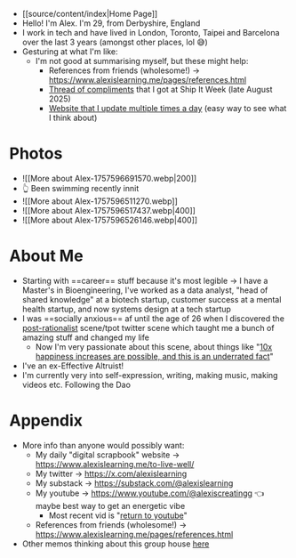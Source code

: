 - [[source/content/index|Home Page]]
- Hello! I'm Alex. I'm 29, from Derbyshire, England 
- I work in tech and have lived in London, Toronto, Taipei and Barcelona over the last 3 years (amongst other places, lol 😅)
- Gesturing at what I'm like:
	- I'm not good at summarising myself, but these might help:
		- References from friends (wholesome!) → https://www.alexislearning.me/pages/references.html
		- [Thread of compliments](https://x.com/alexislearning/status/1965119915687584008) that I got at Ship It Week (late August 2025)
		- [Website that I update multiple times a day](https://www.alexislearning.me/to-live-well/%F0%9F%AA%B5-Log-per-day) (easy way to see what I think about)
# Photos
- ![[More about Alex-1757596691570.webp|200]]
- 👆 Been swimming recently innit
- ![[More about Alex-1757596511270.webp]]
- ![[More about Alex-1757596517437.webp|400]]
- ![[More about Alex-1757596526146.webp|400]]
# About Me
- Starting with ==career== stuff because it's most legible → I have a Master's in Bioengineering, I've worked as a data analyst, "head of shared knowledge" at a biotech startup, customer success at a mental health startup, and now systems design at a tech startup
- I was ==socially anxious== af until the age of 26 when I discovered the [post-rationalist](https://www.alexislearning.me/to-live-well/1.-Improve-Lived-Experience/Phenomenology/Notes/Tpot,-post-rationalism) scene/tpot twitter scene which taught me a bunch of amazing stuff and changed my life
	- Now I'm very passionate about this scene, about things like "[10x happiness increases are possible, and this is an underrated fact](https://sashachapin.substack.com/p/10x-happiness-increases-are-possible)"
- I've an ex-Effective Altruist!
- I'm currently very into self-expression, writing, making music, making videos etc. Following the Dao
# Appendix 
- More info than anyone would possibly want:
	- My daily "digital scrapbook" website → https://www.alexislearning.me/to-live-well/
	- My twitter → https://x.com/alexislearning
	- My substack → https://substack.com/@alexislearning
	- My youtube → https://www.youtube.com/@alexiscreatingg 👈 maybe best way to get an energetic vibe
		- Most recent vid is "[return to youtube](https://www.youtube.com/watch?v=vgwkHzxPOLY)"
	- References from friends (wholesome!) → https://www.alexislearning.me/pages/references.html
- Other memos thinking about this group house [here](https://www.alexislearning.me/to-live-well/4.-Connect-with-people/Notes/Alex-and-Simmo-group-house,-parent-page)
